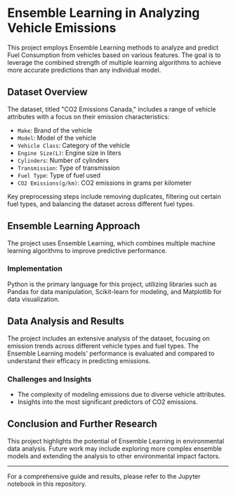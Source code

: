 # Ensemble Learning in Analyzing Vehicle Emissions

This project employs Ensemble Learning methods to analyze and predict Fuel Consumption from vehicles based on various features. The goal is to leverage the combined strength of multiple learning algorithms to achieve more accurate predictions than any individual model.

## Dataset Overview

The dataset, titled "CO2 Emissions Canada," includes a range of vehicle attributes with a focus on their emission characteristics:

- `Make`: Brand of the vehicle
- `Model`: Model of the vehicle
- `Vehicle Class`: Category of the vehicle
- `Engine Size(L)`: Engine size in liters
- `Cylinders`: Number of cylinders
- `Transmission`: Type of transmission
- `Fuel Type`: Type of fuel used
- `CO2 Emissions(g/km)`: CO2 emissions in grams per kilometer

Key preprocessing steps include removing duplicates, filtering out certain fuel types, and balancing the dataset across different fuel types.

## Ensemble Learning Approach

The project uses Ensemble Learning, which combines multiple machine learning algorithms to improve predictive performance. 

### Implementation

Python is the primary language for this project, utilizing libraries such as Pandas for data manipulation, Scikit-learn for modeling, and Matplotlib for data visualization.

## Data Analysis and Results

The project includes an extensive analysis of the dataset, focusing on emission trends across different vehicle types and fuel types. The Ensemble Learning models' performance is evaluated and compared to understand their efficacy in predicting emissions.

### Challenges and Insights

- The complexity of modeling emissions due to diverse vehicle attributes.
- Insights into the most significant predictors of CO2 emissions.

## Conclusion and Further Research

This project highlights the potential of Ensemble Learning in environmental data analysis. Future work may include exploring more complex ensemble models and extending the analysis to other environmental impact factors.

---

For a comprehensive guide and results, please refer to the Jupyter notebook in this repository.
